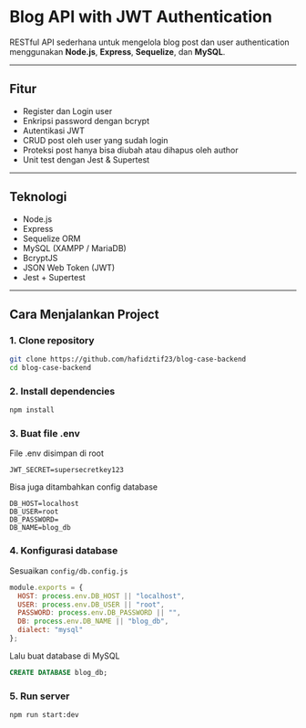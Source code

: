 # Blog API with JWT Authentication

RESTful API sederhana untuk mengelola blog post dan user authentication menggunakan **Node.js**, **Express**, **Sequelize**, dan **MySQL**.

---

## Fitur

- Register dan Login user
- Enkripsi password dengan bcrypt
- Autentikasi JWT
- CRUD post oleh user yang sudah login
- Proteksi post hanya bisa diubah atau dihapus oleh author
- Unit test dengan Jest & Supertest

---

## Teknologi

- Node.js
- Express
- Sequelize ORM
- MySQL (XAMPP / MariaDB)
- BcryptJS
- JSON Web Token (JWT)
- Jest + Supertest

---

## Cara Menjalankan Project

### 1. **Clone repository**
```bash
git clone https://github.com/hafidztif23/blog-case-backend
cd blog-case-backend
```

### 2. **Install dependencies**
```bash
npm install
```

### 3. **Buat file .env**
File .env disimpan di root
```env
JWT_SECRET=supersecretkey123
```

Bisa juga ditambahkan config database
```env
DB_HOST=localhost
DB_USER=root
DB_PASSWORD=
DB_NAME=blog_db
```

### 4. Konfigurasi database
Sesuaikan `config/db.config.js`
```js
module.exports = {
  HOST: process.env.DB_HOST || "localhost",
  USER: process.env.DB_USER || "root",
  PASSWORD: process.env.DB_PASSWORD || "",
  DB: process.env.DB_NAME || "blog_db",
  dialect: "mysql"
};
```
Lalu buat database di MySQL
```sql
CREATE DATABASE blog_db;
```

### 5. Run server
```bash
npm run start:dev
```
